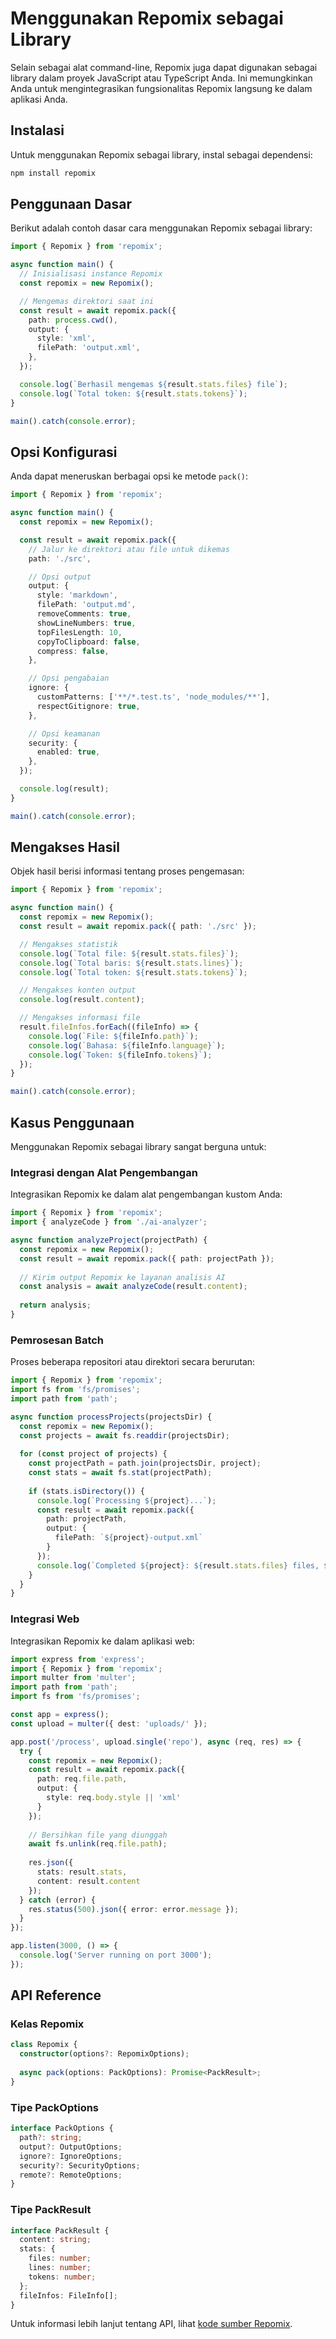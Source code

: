 # Menggunakan Repomix sebagai Library

<script setup>
import HomeBadges from '../../../../components/HomeBadges.vue'
</script>

<HomeBadges />

Selain sebagai alat command-line, Repomix juga dapat digunakan sebagai library dalam proyek JavaScript atau TypeScript Anda. Ini memungkinkan Anda untuk mengintegrasikan fungsionalitas Repomix langsung ke dalam aplikasi Anda.

## Instalasi

Untuk menggunakan Repomix sebagai library, instal sebagai dependensi:

```bash
npm install repomix
```

## Penggunaan Dasar

Berikut adalah contoh dasar cara menggunakan Repomix sebagai library:

```typescript
import { Repomix } from 'repomix';

async function main() {
  // Inisialisasi instance Repomix
  const repomix = new Repomix();

  // Mengemas direktori saat ini
  const result = await repomix.pack({
    path: process.cwd(),
    output: {
      style: 'xml',
      filePath: 'output.xml',
    },
  });

  console.log(`Berhasil mengemas ${result.stats.files} file`);
  console.log(`Total token: ${result.stats.tokens}`);
}

main().catch(console.error);
```

## Opsi Konfigurasi

Anda dapat meneruskan berbagai opsi ke metode `pack()`:

```typescript
import { Repomix } from 'repomix';

async function main() {
  const repomix = new Repomix();

  const result = await repomix.pack({
    // Jalur ke direktori atau file untuk dikemas
    path: './src',

    // Opsi output
    output: {
      style: 'markdown',
      filePath: 'output.md',
      removeComments: true,
      showLineNumbers: true,
      topFilesLength: 10,
      copyToClipboard: false,
      compress: false,
    },

    // Opsi pengabaian
    ignore: {
      customPatterns: ['**/*.test.ts', 'node_modules/**'],
      respectGitignore: true,
    },

    // Opsi keamanan
    security: {
      enabled: true,
    },
  });

  console.log(result);
}

main().catch(console.error);
```

## Mengakses Hasil

Objek hasil berisi informasi tentang proses pengemasan:

```typescript
import { Repomix } from 'repomix';

async function main() {
  const repomix = new Repomix();
  const result = await repomix.pack({ path: './src' });

  // Mengakses statistik
  console.log(`Total file: ${result.stats.files}`);
  console.log(`Total baris: ${result.stats.lines}`);
  console.log(`Total token: ${result.stats.tokens}`);

  // Mengakses konten output
  console.log(result.content);

  // Mengakses informasi file
  result.fileInfos.forEach((fileInfo) => {
    console.log(`File: ${fileInfo.path}`);
    console.log(`Bahasa: ${fileInfo.language}`);
    console.log(`Token: ${fileInfo.tokens}`);
  });
}

main().catch(console.error);
```

## Kasus Penggunaan

Menggunakan Repomix sebagai library sangat berguna untuk:

### Integrasi dengan Alat Pengembangan

Integrasikan Repomix ke dalam alat pengembangan kustom Anda:

```typescript
import { Repomix } from 'repomix';
import { analyzeCode } from './ai-analyzer';

async function analyzeProject(projectPath) {
  const repomix = new Repomix();
  const result = await repomix.pack({ path: projectPath });
  
  // Kirim output Repomix ke layanan analisis AI
  const analysis = await analyzeCode(result.content);
  
  return analysis;
}
```

### Pemrosesan Batch

Proses beberapa repositori atau direktori secara berurutan:

```typescript
import { Repomix } from 'repomix';
import fs from 'fs/promises';
import path from 'path';

async function processProjects(projectsDir) {
  const repomix = new Repomix();
  const projects = await fs.readdir(projectsDir);
  
  for (const project of projects) {
    const projectPath = path.join(projectsDir, project);
    const stats = await fs.stat(projectPath);
    
    if (stats.isDirectory()) {
      console.log(`Processing ${project}...`);
      const result = await repomix.pack({ 
        path: projectPath,
        output: {
          filePath: `${project}-output.xml`
        }
      });
      console.log(`Completed ${project}: ${result.stats.files} files, ${result.stats.tokens} tokens`);
    }
  }
}
```

### Integrasi Web

Integrasikan Repomix ke dalam aplikasi web:

```typescript
import express from 'express';
import { Repomix } from 'repomix';
import multer from 'multer';
import path from 'path';
import fs from 'fs/promises';

const app = express();
const upload = multer({ dest: 'uploads/' });

app.post('/process', upload.single('repo'), async (req, res) => {
  try {
    const repomix = new Repomix();
    const result = await repomix.pack({ 
      path: req.file.path,
      output: {
        style: req.body.style || 'xml'
      }
    });
    
    // Bersihkan file yang diunggah
    await fs.unlink(req.file.path);
    
    res.json({
      stats: result.stats,
      content: result.content
    });
  } catch (error) {
    res.status(500).json({ error: error.message });
  }
});

app.listen(3000, () => {
  console.log('Server running on port 3000');
});
```

## API Reference

### Kelas Repomix

```typescript
class Repomix {
  constructor(options?: RepomixOptions);
  
  async pack(options: PackOptions): Promise<PackResult>;
}
```

### Tipe PackOptions

```typescript
interface PackOptions {
  path?: string;
  output?: OutputOptions;
  ignore?: IgnoreOptions;
  security?: SecurityOptions;
  remote?: RemoteOptions;
}
```

### Tipe PackResult

```typescript
interface PackResult {
  content: string;
  stats: {
    files: number;
    lines: number;
    tokens: number;
  };
  fileInfos: FileInfo[];
}
```

Untuk informasi lebih lanjut tentang API, lihat [kode sumber Repomix](https://github.com/yamadashy/repomix).
